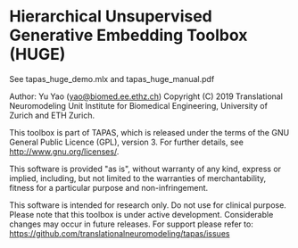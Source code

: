 Hierarchical Unsupervised Generative Embedding Toolbox (HUGE)
=============================================================
See tapas_huge_demo.mlx and tapas_huge_manual.pdf

Author: Yu Yao (yao@biomed.ee.ethz.ch)
Copyright (C) 2019 Translational Neuromodeling Unit
                   Institute for Biomedical Engineering,
                   University of Zurich and ETH Zurich.

This toolbox is part of TAPAS, which is released under the terms of the GNU
General Public Licence (GPL), version 3. For further details, see
<http://www.gnu.org/licenses/>.

This software is provided "as is", without warranty of any kind, express
or implied, including, but not limited to the warranties of
merchantability, fitness for a particular purpose and non-infringement.

This software is intended for research only. Do not use for clinical
purpose. Please note that this toolbox is under active development.
Considerable changes may occur in future releases. For support please
refer to:
https://github.com/translationalneuromodeling/tapas/issues
